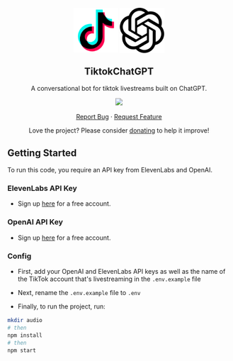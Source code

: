 <p align="center">
  <p align="center">
    <img width="100px" src="./docs/images/tiktok.png" align="center" alt="TikTok" />
    <img width="100px" src="./docs/images/openai.svg" align="center" alt="TikTok" />
  </p>
 <h2 align="center">TiktokChatGPT</h2>
 <p align="center">A conversational bot for tiktok livestreams built on ChatGPT.</p>
</p>
  <p align="center">
    <a>
      <img src="https://img.shields.io/badge/JavaScript-323330?style=for-the-badge&logo=javascript&logoColor=F7DF1E"/>
    </a>
  </p>

  <p align="center">
    <a href="https://github.com/FelixWaweru/TiktokChatGPT/issues/new/choose">Report Bug</a>
    ·
    <a href="https://github.com/FelixWaweru/TiktokChatGPT/issues/new/choose">Request Feature</a>
  </p>
</p>

<p align="center">Love the project? Please consider <a href="https://ko-fi.com/whyweru">donating</a> to help it improve!</p>

## Getting Started
To run this code, you require an API key from ElevenLabs and OpenAI.

### ElevenLabs API Key
- Sign up [here](https://beta.elevenlabs.io/sign-up) for a free account.

### OpenAI API Key
- Sign up [here](https://platform.openai.com/signup) for a free account.

### Config
- First, add your OpenAI and ElevenLabs API keys as well as the name of the TikTok account that's livestreaming in the `.env.example` file


- Next, rename the `.env.example` file to `.env`


- Finally, to run the project, run:

```bash
mkdir audio
# then
npm install
# then
npm start
```